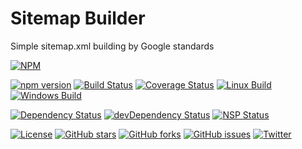 # Sitemap Builder


Simple sitemap.xml building by Google standards

[![NPM](https://nodei.co/npm/sitemap-builder.png)](https://npmjs.org/package/sitemap-builder)

[![npm version](https://badge.fury.io/js/sitemap-builder.svg)](https://badge.fury.io/js/sitemap-builder)
[![Build Status](https://travis-ci.org/evheniy/sitemap-builder.svg?branch=master)](https://travis-ci.org/evheniy/sitemap-builder)
[![Coverage Status](https://coveralls.io/repos/github/evheniy/sitemap-builder/badge.svg?branch=master)](https://coveralls.io/github/evheniy/sitemap-builder?branch=master)
[![Linux Build](https://img.shields.io/travis/evheniy/sitemap-builder/master.svg?label=linux)](https://travis-ci.org/evheniy/)
[![Windows Build](https://img.shields.io/appveyor/ci/evheniy/sitemap-builder/master.svg?label=windows)](https://ci.appveyor.com/project/evheniy/sitemap-builder)

[![Dependency Status](https://david-dm.org/evheniy/sitemap-builder.svg)](https://david-dm.org/evheniy/sitemap-builder)
[![devDependency Status](https://david-dm.org/evheniy/sitemap-builder/dev-status.svg)](https://david-dm.org/evheniy/sitemap-builder#info=devDependencies)
[![NSP Status](https://img.shields.io/badge/NSP%20status-no%20vulnerabilities-green.svg)](https://travis-ci.org/evheniy/sitemap-builder)

[![License](https://img.shields.io/badge/license-MIT-blue.svg)](https://raw.githubusercontent.com/evheniy/sitemap-builder/master/LICENSE)
[![GitHub stars](https://img.shields.io/github/stars/evheniy/sitemap-builder.svg)](https://github.com/evheniy/sitemap-builder/stargazers)
[![GitHub forks](https://img.shields.io/github/forks/evheniy/sitemap-builder.svg)](https://github.com/evheniy/sitemap-builder/network)
[![GitHub issues](https://img.shields.io/github/issues/evheniy/sitemap-builder.svg)](https://github.com/evheniy/sitemap-builder/issues)
[![Twitter](https://img.shields.io/twitter/url/https/github.com/evheniy/sitemap-builder.svg?style=social)](https://twitter.com/intent/tweet?text=Wow:&url=%5Bobject%20Object%5D)

